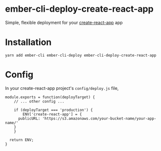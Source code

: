 # ember-cli-deploy-create-react-app

Simple, flexible deployment for your [create-react-app](https://github.com/facebookincubator/create-react-app) app

# Installation

```
yarn add ember-cli ember-cli-deploy ember-cli-deploy-create-react-app
```

# Config

In your create-react-app project's `config/deploy.js` file,

```
module.exports = function(deployTarget) {
	// ... other config ...

	if (deployTarget === 'production') {
		ENV['create-react-app'] = {
      publicURL: 'https://s3.amazonaws.com/your-bucket-name/your-app-name/'
    }
	}

  return ENV;
}
```